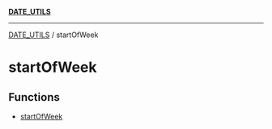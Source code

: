 [**DATE_UTILS**](../README.md)

***

[DATE_UTILS](../README.md) / startOfWeek

# startOfWeek

## Functions

- [startOfWeek](functions/startOfWeek.md)
